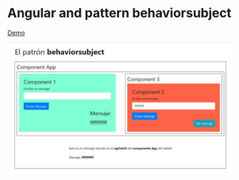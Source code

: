 # Angular and pattern behaviorsubject

[Demo](https://dennysjmarquez.github.io/angular-pattern-behaviorsubject/index.html)

![](https://raw.githubusercontent.com/dennysjmarquez/angular-pattern-behaviorsubject/img/Imagen1.jpg)
